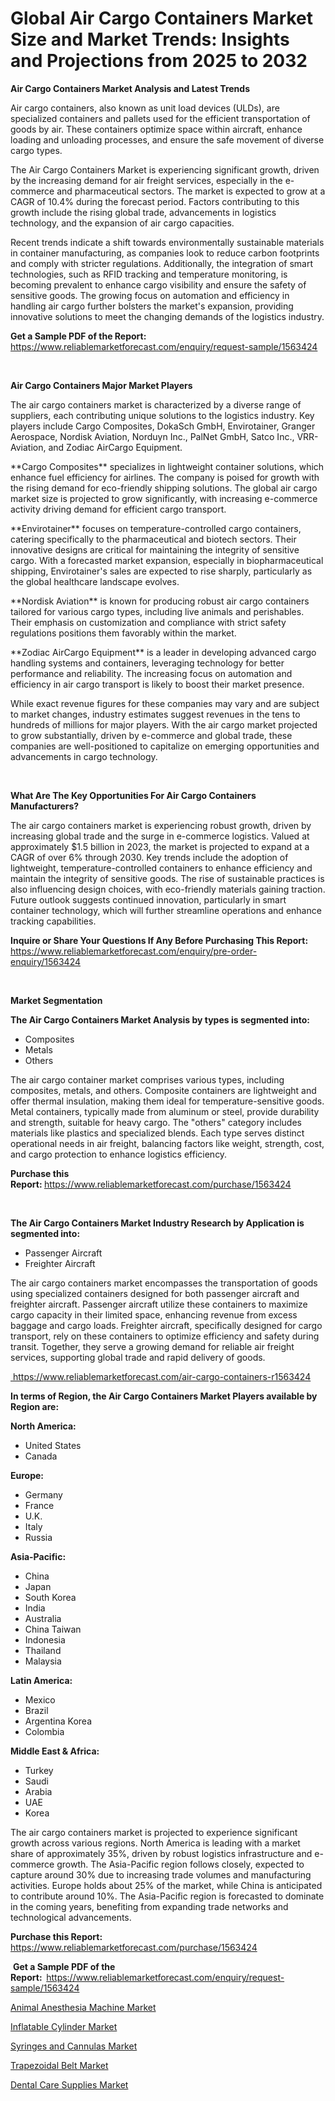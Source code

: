 <p><h1>Global Air Cargo Containers Market Size and Market Trends: Insights and Projections from 2025 to 2032</h1></p><p><strong>Air Cargo Containers Market Analysis and Latest Trends</strong></p>
<p><p>Air cargo containers, also known as unit load devices (ULDs), are specialized containers and pallets used for the efficient transportation of goods by air. These containers optimize space within aircraft, enhance loading and unloading processes, and ensure the safe movement of diverse cargo types.</p><p>The Air Cargo Containers Market is experiencing significant growth, driven by the increasing demand for air freight services, especially in the e-commerce and pharmaceutical sectors. The market is expected to grow at a CAGR of 10.4% during the forecast period. Factors contributing to this growth include the rising global trade, advancements in logistics technology, and the expansion of air cargo capacities. </p><p>Recent trends indicate a shift towards environmentally sustainable materials in container manufacturing, as companies look to reduce carbon footprints and comply with stricter regulations. Additionally, the integration of smart technologies, such as RFID tracking and temperature monitoring, is becoming prevalent to enhance cargo visibility and ensure the safety of sensitive goods. The growing focus on automation and efficiency in handling air cargo further bolsters the market's expansion, providing innovative solutions to meet the changing demands of the logistics industry.</p></p>
<p><strong>Get a Sample PDF of the Report:&nbsp;</strong> <a href="https://www.reliablemarketforecast.com/enquiry/request-sample/1563424?utm_campaign=1897&utm_medium=2&utm_source=Github&utm_content=ia&utm_term=08042025&utm_id=air-cargo-containers">https://www.reliablemarketforecast.com/enquiry/request-sample/1563424</a></p>
<p>&nbsp;</p>
<p><strong>Air Cargo Containers Major Market Players</strong></p>
<p><p>The air cargo containers market is characterized by a diverse range of suppliers, each contributing unique solutions to the logistics industry. Key players include Cargo Composites, DokaSch GmbH, Envirotainer, Granger Aerospace, Nordisk Aviation, Norduyn Inc., PalNet GmbH, Satco Inc., VRR-Aviation, and Zodiac AirCargo Equipment.</p><p>**Cargo Composites** specializes in lightweight container solutions, which enhance fuel efficiency for airlines. The company is poised for growth with the rising demand for eco-friendly shipping solutions. The global air cargo market size is projected to grow significantly, with increasing e-commerce activity driving demand for efficient cargo transport.</p><p>**Envirotainer** focuses on temperature-controlled cargo containers, catering specifically to the pharmaceutical and biotech sectors. Their innovative designs are critical for maintaining the integrity of sensitive cargo. With a forecasted market expansion, especially in biopharmaceutical shipping, Envirotainer's sales are expected to rise sharply, particularly as the global healthcare landscape evolves.</p><p>**Nordisk Aviation** is known for producing robust air cargo containers tailored for various cargo types, including live animals and perishables. Their emphasis on customization and compliance with strict safety regulations positions them favorably within the market.</p><p>**Zodiac AirCargo Equipment** is a leader in developing advanced cargo handling systems and containers, leveraging technology for better performance and reliability. The increasing focus on automation and efficiency in air cargo transport is likely to boost their market presence.</p><p>While exact revenue figures for these companies may vary and are subject to market changes, industry estimates suggest revenues in the tens to hundreds of millions for major players. With the air cargo market projected to grow substantially, driven by e-commerce and global trade, these companies are well-positioned to capitalize on emerging opportunities and advancements in cargo technology.</p></p>
<p>&nbsp;</p>
<p><strong>What Are The Key Opportunities For Air Cargo Containers Manufacturers?</strong></p>
<p><p>The air cargo containers market is experiencing robust growth, driven by increasing global trade and the surge in e-commerce logistics. Valued at approximately $1.5 billion in 2023, the market is projected to expand at a CAGR of over 6% through 2030. Key trends include the adoption of lightweight, temperature-controlled containers to enhance efficiency and maintain the integrity of sensitive goods. The rise of sustainable practices is also influencing design choices, with eco-friendly materials gaining traction. Future outlook suggests continued innovation, particularly in smart container technology, which will further streamline operations and enhance tracking capabilities.</p></p>
<p><strong>Inquire or Share Your Questions If Any Before Purchasing This Report:</strong> <a href="https://www.reliablemarketforecast.com/enquiry/pre-order-enquiry/1563424?utm_campaign=1897&utm_medium=2&utm_source=Github&utm_content=ia&utm_term=08042025&utm_id=air-cargo-containers">https://www.reliablemarketforecast.com/enquiry/pre-order-enquiry/1563424</a></p>
<p>&nbsp;</p>
<p><strong>Market Segmentation</strong></p>
<p><strong>The Air Cargo Containers Market Analysis by types is segmented into:</strong></p>
<p><ul><li>Composites</li><li>Metals</li><li>Others</li></ul></p>
<p><p>The air cargo container market comprises various types, including composites, metals, and others. Composite containers are lightweight and offer thermal insulation, making them ideal for temperature-sensitive goods. Metal containers, typically made from aluminum or steel, provide durability and strength, suitable for heavy cargo. The "others" category includes materials like plastics and specialized blends. Each type serves distinct operational needs in air freight, balancing factors like weight, strength, cost, and cargo protection to enhance logistics efficiency.</p></p>
<p><strong>Purchase this Report:&nbsp;</strong><a href="https://www.reliablemarketforecast.com/purchase/1563424?utm_campaign=1897&utm_medium=2&utm_source=Github&utm_content=ia&utm_term=08042025&utm_id=air-cargo-containers">https://www.reliablemarketforecast.com/purchase/1563424</a></p>
<p>&nbsp;</p>
<p><strong>The Air Cargo Containers Market Industry Research by Application is segmented into:</strong></p>
<p><ul><li>Passenger Aircraft</li><li>Freighter Aircraft</li></ul></p>
<p><p>The air cargo containers market encompasses the transportation of goods using specialized containers designed for both passenger aircraft and freighter aircraft. Passenger aircraft utilize these containers to maximize cargo capacity in their limited space, enhancing revenue from excess baggage and cargo loads. Freighter aircraft, specifically designed for cargo transport, rely on these containers to optimize efficiency and safety during transit. Together, they serve a growing demand for reliable air freight services, supporting global trade and rapid delivery of goods.</p></p>
<p><a href="https://www.reliablemarketforecast.com/air-cargo-containers-r1563424?utm_campaign=1897&utm_medium=2&utm_source=Github&utm_content=ia&utm_term=08042025&utm_id=air-cargo-containers">&nbsp;https://www.reliablemarketforecast.com/air-cargo-containers-r1563424</a></p>
<p><strong>In terms of Region, the Air Cargo Containers Market Players available by Region are:</strong></p>
<p>
    <p> <strong> North America: </strong>
        <ul>
            <li>United States</li>
            <li>Canada</li>
        </ul>
        </p> 
    <p> <strong> Europe: </strong>
        <ul>
            <li>Germany</li>
            <li>France</li>
            <li>U.K.</li>
            <li>Italy</li>
            <li>Russia</li>
        </ul>
        </p> 
    <p> <strong> Asia-Pacific: </strong>
        <ul>
            <li>China</li>
            <li>Japan</li>
            <li>South Korea</li>
            <li>India</li>
            <li>Australia</li>
            <li>China Taiwan</li>
            <li>Indonesia</li>
            <li>Thailand</li>
            <li>Malaysia</li>
        </ul>
        </p> 
    <p> <strong> Latin America: </strong>
        <ul>
            <li>Mexico</li>
            <li>Brazil</li>
            <li>Argentina Korea</li>
            <li>Colombia</li>
        </ul>
        </p> 
    <p> <strong> Middle East & Africa: </strong>
        <ul>
            <li>Turkey</li>
            <li>Saudi</li>
            <li>Arabia</li>
            <li>UAE</li>
            <li>Korea</li>
        </ul>
    </p>
    </p>
<p><p>The air cargo containers market is projected to experience significant growth across various regions. North America is leading with a market share of approximately 35%, driven by robust logistics infrastructure and e-commerce growth. The Asia-Pacific region follows closely, expected to capture around 30% due to increasing trade volumes and manufacturing activities. Europe holds about 25% of the market, while China is anticipated to contribute around 10%. The Asia-Pacific region is forecasted to dominate in the coming years, benefiting from expanding trade networks and technological advancements.</p></p>
<p><strong>Purchase this Report: </strong><a href="https://www.reliablemarketforecast.com/purchase/1563424?utm_campaign=1897&utm_medium=2&utm_source=Github&utm_content=ia&utm_term=08042025&utm_id=air-cargo-containers">https://www.reliablemarketforecast.com/purchase/1563424</a></p>
<p>&nbsp;<strong>Get a Sample PDF of the Report:&nbsp;&nbsp;</strong><a href="https://www.reliablemarketforecast.com/enquiry/request-sample/1563424?utm_campaign=1897&utm_medium=2&utm_source=Github&utm_content=ia&utm_term=08042025&utm_id=air-cargo-containers">https://www.reliablemarketforecast.com/enquiry/request-sample/1563424</a></p>
<p><strong></strong></p>
<p><p><a href="https://www.linkedin.com/pulse/global-animal-anesthesia-machine-market-size-trends-analysis-ukoqe?utm_campaign=1897&utm_medium=2&utm_source=Github&utm_content=ia&utm_term=08042025&utm_id=air-cargo-containers">Animal Anesthesia Machine Market</a></p><p><a href="https://github.com/achilekirwan/Market-Research-Report-List-1/blob/main/inflatable-cylinder-market.md?utm_campaign=1897&utm_medium=2&utm_source=Github&utm_content=ia&utm_term=08042025&utm_id=air-cargo-containers">Inflatable Cylinder Market</a></p><p><a href="https://www.linkedin.com/pulse/syringes-cannulasmarket-size-trends-growth-rate-51-cagr-from-2025-vyeje?utm_campaign=1897&utm_medium=2&utm_source=Github&utm_content=ia&utm_term=08042025&utm_id=air-cargo-containers">Syringes and Cannulas Market</a></p><p><a href="https://github.com/yosenadhler/Market-Research-Report-List-1/blob/main/trapezoidal-belt-market.md?utm_campaign=1897&utm_medium=2&utm_source=Github&utm_content=ia&utm_term=08042025&utm_id=air-cargo-containers">Trapezoidal Belt Market</a></p><p><a href="https://www.linkedin.com/pulse/global-dental-care-supplies-market-forecast-year-2025-xoede?utm_campaign=1897&utm_medium=2&utm_source=Github&utm_content=ia&utm_term=08042025&utm_id=air-cargo-containers">Dental Care Supplies Market</a></p></p>